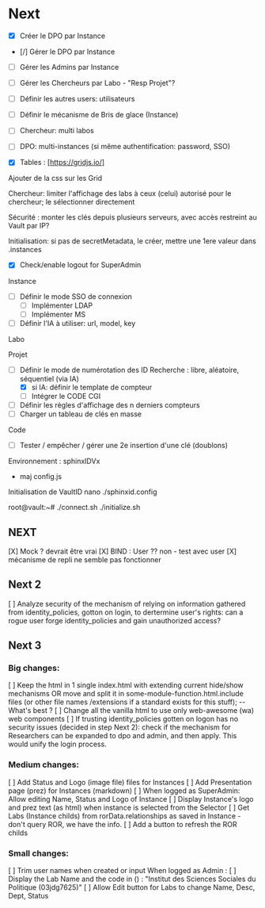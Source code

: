 # Next

- [X] Créer le DPO par Instance
- [/] Gérer le DPO par Instance
- [ ] Gérer les Admins par Instance
- [ ] Gérer les Chercheurs par Labo - "Resp Projet"?
- [ ] Définir les autres users: utilisateurs
- [ ] Définir le mécanisme de Bris de glace (Instance)
- [ ] Chercheur: multi labos
- [ ] DPO: multi-instances (si même authentification: password, SSO)

- [X] Tables : [https://gridjs.io/]

Ajouter de la css sur les Grid

Chercheur: limiter l'affichage des labs à ceux (celui) autorisé pour le chercheur; le sélectionner directement

Sécurité : monter les clés depuis plusieurs serveurs, avec accès restreint au Vault par IP?

Initialisation: si pas de secretMetadata, le créer, mettre une 1ere valeur dans .instances

- [X] Check/enable logout for SuperAdmin

Instance
- [ ] Définir le mode SSO de connexion
  - [ ] Implémenter LDAP
  - [ ] Implémenter MS

- [ ] Définir l'IA à utiliser: url, model, key

Labo

Projet
- [ ] Définir le mode de numérotation des ID Recherche : libre, aléatoire, séquentiel (via IA)
    - [x] si IA: définir le template de compteur
    - [ ] Intégrer le CODE CGI
- [ ] Définir les règles d'affichage des n derniers compteurs
- [ ] Charger un tableau de clés en masse

Code
- [ ] Tester / empêcher / gérer une 2e insertion d'une clé (doublons)

Environnement : sphinxIDVx
- maj config.js

Initialisation de VaultID
nano ./sphinxid.config

root@vault:~# 
./connect.sh
./initialize.sh

## NEXT
[X] Mock ? devrait être vrai
[X] BIND : User ?? non - test avec user
[X] mécanisme de repli ne semble pas fonctionner

## Next 2

[ ] Analyze security of the mechanism of relying on information gathered from identity_policies, gotton on login, to dertermine user's rights: can a rogue user forge identity_policies and gain unauthorized access?

## Next 3

### Big changes:
[ ] Keep the html in 1 single index.html with extending current hide/show mechanisms
    OR move and split it in some-module-function.html.include files (or other file names /extensions if a standard exists for this stuff); 
    -- What's best ?
[ ] Change all the vanilla html to use only web-awesome (wa) web components
[ ] If trusting  identity_policies gotten on logon has no security issues (decided in step Next 2): check if the mechanism for Researchers can be expanded to dpo and admin, and then apply. This would unify the login process.

### Medium changes:
[ ] Add Status and Logo (image file) files for Instances
[ ] Add Presentation page (prez) for Instances (markdown)
[ ] When logged as SuperAdmin: Allow editing Name, Status and Logo of Instance
[ ] Display Instance's logo and prez text (as html) when instance is selected from the Selector
[ ] Get Labs (Instance childs) from rorData.relationships as saved in Instance - don't query ROR, we have the info.
[ ] Add a button to refresh the ROR childs

### Small changes:
[ ] Trim user names when created or input
When logged as Admin : 
[ ] Display the Lab Name and the code in () : "Institut des Sciences Sociales du Politique (03jdg7625)"
[ ] Allow Edit button for Labs to change Name, Desc, Dept, Status
